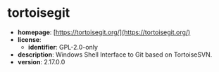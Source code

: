 # tortoisegit

- **homepage**: [https://tortoisegit.org/](https://tortoisegit.org/)
- **license**:
  - **identifier**: GPL-2.0-only
- **description**: Windows Shell Interface to Git based on TortoiseSVN.
- **version**: 2.17.0.0

